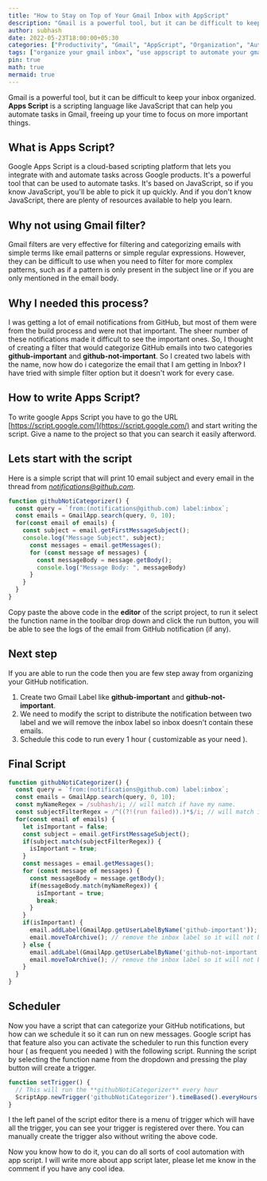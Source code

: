 ```yaml
---
title: "How to Stay on Top of Your Gmail Inbox with AppScript"
description: "Gmail is a powerful tool, but it can be difficult to keep your inbox organized. AppScript is a JavaScript library that can help you automate tasks in Gmail, freeing up your time to focus on more important things."
author: subhash
date: 2022-05-23T18:00:00+05:30
categories: ["Productivity", "Gmail", "AppScript", "Organization", "Automation"]
tags: ["organize your gmail inbox", "use appscript to automate your gmail inbox", "how to stay on top of your gmail inbox", "the ultimate guide to organizing your gmail inbox with appscript"]
pin: true
math: true
mermaid: true
---
```


Gmail is a powerful tool, but it can be difficult to keep your inbox organized. **Apps Script** is a scripting language like JavaScript that can help you automate tasks in Gmail, freeing up your time to focus on more important things.

## What is Apps Script?
Google Apps Script is a cloud-based scripting platform that lets you integrate with and automate tasks across Google products. It's a powerful tool that can be used to automate tasks. It's based on JavaScript, so if you know JavaScript, you'll be able to pick it up quickly. And if you don't know JavaScript, there are plenty of resources available to help you learn.

## Why not using Gmail filter?
Gmail filters are very effective for filtering and categorizing emails with simple terms like email patterns or simple regular expressions. However, they can be difficult to use when you need to filter for more complex patterns, such as if a pattern is only present in the subject line or if you are only mentioned in the email body.

## Why I needed this process?
I was getting a lot of email notifications from GitHub, but most of them were from the build process and were not that important. The sheer number of these notifications made it difficult to see the important ones. So, I thought of creating a filter that would categorize GitHub emails into two categories **github-important** and **github-not-important**. So I created two labels with the name, now how do i categorize the email that I am getting in Inbox? I have tried with simple filter option but it doesn't work for every case.

## How to write Apps Script?
To write google Apps Script you have to go the URL [https://script.google.com/](https://script.google.com/) and start writing the script. Give a name to the project so that you can search it easily afterword.


## Lets start with the script

Here is a simple script that will print 10 email subject and every email in the thread from *notifications@github.com*.

```js
function githubNotiCategorizer() {
  const query = `from:(notifications@github.com) label:inbox`;
  const emails = GmailApp.search(query, 0, 10);
  for(const email of emails) {
    const subject = email.getFirstMessageSubject();
    console.log("Message Subject", subject);
      const messages = email.getMessages();
      for (const message of messages) {
        const messageBody = message.getBody();
        console.log("Message Body: ", messageBody)
      }
    }
  }
}
```

Copy paste the above code in the **editor** of the script project, to run it select the function name in the toolbar drop down and click the run button, you will be able to see the logs of the email from GitHub notification (if any).

## Next step
If you are able to run the code then you are few step away from organizing your GitHub notification.
1. Create two Gmail Label like **github-important** and **github-not-important**.
2. We need to modify the script to distribute the notification between two label and we will remove the inbox label so inbox doesn't contain these emails.
3. Schedule this code to run every 1 hour ( customizable as your need ).

## Final Script
```js
function githubNotiCategorizer() {
  const query = `from:(notifications@github.com) label:inbox`;
  const emails = GmailApp.search(query, 0, 10);
  const myNameRegex = /subhash/i; // will match if have my name.
  const subjectFilterRegex = /^((?!(run failed)).)*$/i; // will match if "run failed" is not available.
  for(const email of emails) {
    let isImportant = false;
    const subject = email.getFirstMessageSubject();
    if(subject.match(subjectFilterRegex)) {
      isImportant = true;
    }
    const messages = email.getMessages();
    for (const message of messages) {
      const messageBody = message.getBody();
      if(messageBody.match(myNameRegex)) {
        isImportant = true;
        break;
      }
    }
    if(isImportant) {
      email.addLabel(GmailApp.getUserLabelByName('github-important'));
      email.moveToArchive(); // remove the inbox label so it will not be shown in the inbox
    } else {
      email.addLabel(GmailApp.getUserLabelByName('github-not-important'));
      email.moveToArchive(); // remove the inbox label so it will not be shown in the inbox
    }
  }
}
```

## Scheduler
Now you have a script that can categorize your GitHub notifications, but how can we schedule it so it can run on new messages. Google script has that feature also you can activate the scheduler to run this function every hour ( as frequent you needed ) with the following script. Running the script by selecting the function name from the dropdown and pressing the play button will create a trigger.

```js 
function setTrigger() {
  // This will run the **githubNotiCategorizer** every hour
  ScriptApp.newTrigger('githubNotiCategorizer').timeBased().everyHours(1).create();
}
```

I the left panel of the script editor there is a menu of trigger which will have all the trigger, you can see your trigger is registered over there.
You can manually create the trigger also without writing the above code.


Now you know how to do it, you can do all sorts of cool automation with app script. I will write more about app script later, please let me know in the comment if you have any cool idea.


